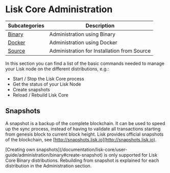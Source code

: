 # Lisk Core Administration

Subcategories | Description
--- | ---
[Binary](/documentation/lisk-core/user-guide/administration/binary) | Administration using Binary
[Docker](/documentation/lisk-core/user-guide/administration/docker) | Administration using Docker
[Source](/documentation/lisk-core/user-guide/administration/source) | Administration for Installation from Source

In this section you can find a list of the basic commands needed to manage your Lisk node on the different distributions, e.g.:

- Start / Stop the Lisk Core process
- Get the status of your Lisk Node
- Create snapshots
- Reload / Rebuild Lisk Core

## Snapshots

A snapshot is a backup of the complete blockchain. It can be used to speed up the sync process, instead of having to validate all transactions starting from genesis block to current block height.
Lisk provides official snapshots of the blockchain, see [http://snapshots.lisk.io](http://snapshots.lisk.io).

<boxinfo markdown="1">
[Creating own snapshots](/documentation/lisk-core/user-guide/administration/binary#create-snapshot) is only supported for Lisk Core Binary distributions.
Rebuilding from snapshot is explained for each distribution in the Administration section.
</boxinfo>

